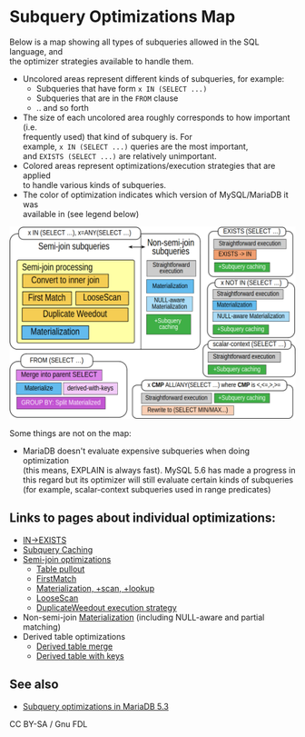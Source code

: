 # Subquery Optimizations Map

Below is a map showing all types of subqueries allowed in the SQL language, and\
the optimizer strategies available to handle them.

* Uncolored areas represent different kinds of subqueries, for example:
  * Subqueries that have form `x IN (SELECT ...)`
  * Subqueries that are in the `FROM` clause
  * .. and so forth
* The size of each uncolored area roughly corresponds to how important (i.e.\
  frequently used) that kind of subquery is. For\
  example, `x IN (SELECT ...)` queries are the most important,\
  and `EXISTS (SELECT ...)` are relatively unimportant.
* Colored areas represent optimizations/execution strategies that are applied\
  to handle various kinds of subqueries.
* The color of optimization indicates which version of MySQL/MariaDB it was\
  available in (see legend below)

![](../../../../.gitbook/assets/subquery-optimizations-map/+image/subquery-optimizations-map-2025.png)

Some things are not on the map:

* MariaDB doesn't evaluate expensive subqueries when doing optimization\
  (this means, EXPLAIN is always fast). MySQL 5.6 has made a progress in this regard but its optimizer will still evaluate certain kinds of subqueries (for example, scalar-context subqueries used in range predicates)

## Links to pages about individual optimizations:

* [IN->EXISTS](non-semi-join-subquery-optimizations.md#the-in-to-exists-transformation)
* [Subquery Caching](subquery-cache.md)
* [Semi-join optimizations](semi-join-subquery-optimizations.md)
  * [Table pullout](table-pullout-optimization.md)
  * [FirstMatch](../optimization-strategies/firstmatch-strategy.md)
  * [Materialization, +scan, +lookup](../optimization-strategies/semi-join-materialization-strategy.md)
  * [LooseScan](../optimization-strategies/loosescan-strategy.md)
  * [DuplicateWeedout execution strategy](../optimization-strategies/duplicateweedout-strategy.md)
* Non-semi-join [Materialization](non-semi-join-subquery-optimizations.md#materialization-for-non-correlated-in-subqueries) (including NULL-aware and partial matching)
* Derived table optimizations
  * [Derived table merge](../optimizations-for-derived-tables/derived-table-merge-optimization.md)
  * [Derived table with keys](../optimizations-for-derived-tables/derived-table-with-key-optimization.md)

## See also

* [Subquery optimizations in MariaDB 5.3](broken-reference)

CC BY-SA / Gnu FDL
